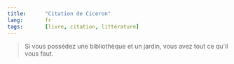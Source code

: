 ```yaml
--- 
title:      "Citation de Ciceron" 
lang:       fr 
tags:       [livre, citation, littérature]
---
```



> Si vous possédez une bibliothèque et un jardin, vous avez tout ce qu'il vous faut.
